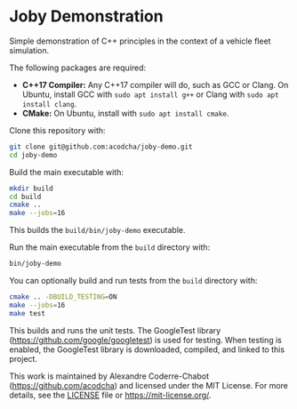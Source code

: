 # Joby Demonstration

Simple demonstration of C++ principles in the context of a vehicle fleet simulation.

The following packages are required:

- **C++17 Compiler:** Any C++17 compiler will do, such as GCC or Clang. On Ubuntu, install GCC with `sudo apt install g++` or Clang with `sudo apt install clang`.
- **CMake:** On Ubuntu, install with `sudo apt install cmake`.

Clone this repository with:

```bash
git clone git@github.com:acodcha/joby-demo.git
cd joby-demo
```

Build the main executable with:

```bash
mkdir build
cd build
cmake ..
make --jobs=16
```

This builds the `build/bin/joby-demo` executable.

Run the main executable from the `build` directory with:

```bash
bin/joby-demo
```

You can optionally build and run tests from the `build` directory with:

```bash
cmake .. -DBUILD_TESTING=ON
make --jobs=16
make test
```

This builds and runs the unit tests. The GoogleTest library (<https://github.com/google/googletest>) is used for testing. When testing is enabled, the GoogleTest library is downloaded, compiled, and linked to this project.

This work is maintained by Alexandre Coderre-Chabot (<https://github.com/acodcha>) and licensed under the MIT License. For more details, see the [LICENSE](LICENSE) file or <https://mit-license.org/>.
